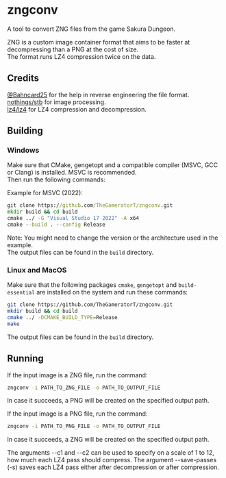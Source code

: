 # zngconv
A tool to convert ZNG files from the game Sakura Dungeon.

ZNG is a custom image container format that aims to be faster at decompressing than a PNG at the cost of size. \
The format runs LZ4 compression twice on the data.

## Credits

[@Bahncard25](https://www.github.com/Bahncard25) for the help in reverse engineering the file format. \
[nothings/stb](https://github.com/nothings/stb) for image processing. \
[lz4/lz4](https://github.com/lz4/lz4) for LZ4 compression and decompression.

## Building

### Windows
Make sure that CMake, gengetopt and a compatible compiler (MSVC, GCC or Clang) is installed. MSVC is recommended. \
Then run the following commands:

Example for MSVC (2022):
```bat
git clone https://github.com/TheGameratorT/zngconv.git
mkdir build && cd build
cmake ../ -G "Visual Studio 17 2022" -A x64
cmake --build . --config Release
```
Note: You might need to change the version or the architecture used in the example. \
The output files can be found in the `build` directory.

### Linux and MacOS
Make sure that the following packages `cmake`, `gengetopt` and `build-essential` are installed on the system and run these commands:
```sh
git clone https://github.com/TheGameratorT/zngconv.git
mkdir build && cd build
cmake ../ -DCMAKE_BUILD_TYPE=Release
make
```
The output files can be found in the `build` directory.

## Running

If the input image is a ZNG file, run the command:
```bat
zngconv -i PATH_TO_ZNG_FILE -o PATH_TO_OUTPUT_FILE
```
In case it succeeds, a PNG will be created on the specified output path.

If the input image is a PNG file, run the command:
```bat
zngconv -i PATH_TO_PNG_FILE -o PATH_TO_OUTPUT_FILE
```
In case it succeeds, a ZNG will be created on the specified output path.

The arguments --c1 and --c2 can be used to specify on a scale of 1 to 12, how much each LZ4 pass should compress.
The argument --save-passes (-s) saves each LZ4 pass either after decompression or after compression.
